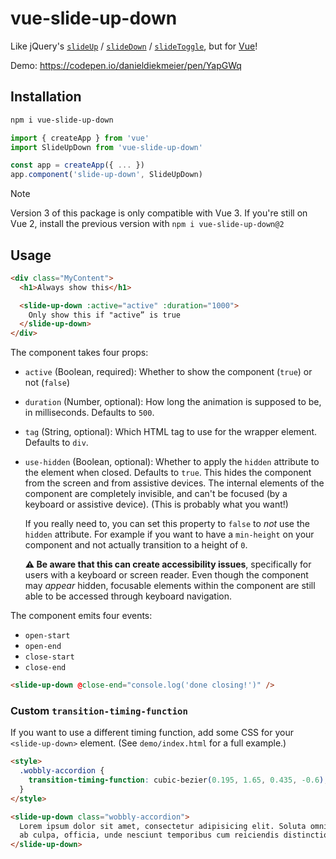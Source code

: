 # vue-slide-up-down

Like jQuery's [`slideUp`](http://api.jquery.com/slideup/) / [`slideDown`](http://api.jquery.com/slidedown/) / [`slideToggle`](http://api.jquery.com/slidetoggle/), but for [Vue](https://vuejs.org)!

Demo: https://codepen.io/danieldiekmeier/pen/YapGWq

## Installation

```sh
npm i vue-slide-up-down
```

```js
import { createApp } from 'vue'
import SlideUpDown from 'vue-slide-up-down'

const app = createApp({ ... })
app.component('slide-up-down', SlideUpDown)
```

> [!NOTE]
> Version 3 of this package is only compatible with Vue 3. If you're still on Vue 2, install the previous version with `npm i vue-slide-up-down@2`

## Usage

```html
<div class="MyContent">
  <h1>Always show this</h1>

  <slide-up-down :active="active" :duration="1000">
    Only show this if "active” is true
  </slide-up-down>
</div>
```

The component takes four props:

- `active` (Boolean, required): Whether to show the component (`true`) or not (`false`)
- `duration` (Number, optional): How long the animation is supposed to be, in milliseconds. Defaults to `500`.
- `tag` (String, optional): Which HTML tag to use for the wrapper element. Defaults to `div`.
- `use-hidden` (Boolean, optional): Whether to apply the `hidden` attribute to the element when closed. Defaults to `true`. This hides the component from the screen and from assistive devices. The internal elements of the component are completely invisible, and can't be focused (by a keyboard or assistive device). (This is probably what you want!)

  If you really need to, you can set this property to `false` to _not_ use the `hidden` attribute. For example if you want to have a `min-height` on your component and not actually transition to a height of `0`.

  **⚠️ Be aware that this can create accessibility issues**, specifically for users with a keyboard or screen reader. Even though the component may _appear_ hidden, focusable elements within the component are still able to be accessed through keyboard navigation.

The component emits four events:

- `open-start`
- `open-end`
- `close-start`
- `close-end`

```html
<slide-up-down @close-end="console.log('done closing!')" />
```

### Custom `transition-timing-function`

If you want to use a different timing function, add some CSS for your `<slide-up-down>` element. (See `demo/index.html` for a full example.)

```html
<style>
  .wobbly-accordion {
    transition-timing-function: cubic-bezier(0.195, 1.65, 0.435, -0.6);
  }
</style>

<slide-up-down class="wobbly-accordion">
  Lorem ipsum dolor sit amet, consectetur adipisicing elit. Soluta omnis velit
  ab culpa, officia, unde nesciunt temporibus cum reiciendis distinctio.
</slide-up-down>
```
